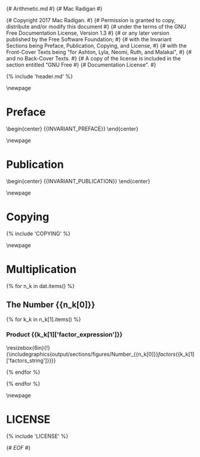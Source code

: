 {# Arithmetic.md #}
{# Mac Radigan #}

{#  Copyright 2017  Mac Radigan.                                                   #}
{#  Permission is granted to copy, distribute and/or modify this document          #}
{#  under the terms of the GNU Free Documentation License, Version 1.3             #}
{#  or any later version published by the Free Software Foundation;                #}
{#  with the Invariant Sections being Preface, Publication, Copying, and License,  #}
{#  with the Front-Cover Texts being "for Ashton, Lyla, Neomi, Ruth, and Malakai", #}
{#  and no Back-Cover Texts.                                                       #}
{#  A copy of the license is included in the section entitled "GNU Free            #}
{#  Documentation License".                                                        #}

{% include 'header.md' %}

\newpage

# Preface

\begin{center}
{{INVARIANT_PREFACE}}
\end{center}

\newpage

# Publication

\begin{center}
{{INVARIANT_PUBLICATION}}
\end{center}

\newpage

# Copying

{% include 'COPYING' %}

\newpage

# Multiplication

{% for n_k in dat.items() %}
## The Number {{n_k[0]}}

  {% for k_k in n_k[1].items() %}
### Product {{k_k[1]['factor_expression']}}

\resizebox{6in}{!}{\includegraphics{output/sections/figures/Number_{{n_k[0]}}_factors_{{k_k[1]['factors_string']}}}}

  {% endfor %}

{% endfor %}

\newpage

# LICENSE

{% include 'LICENSE' %}

{# *EOF* #}

